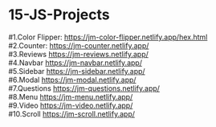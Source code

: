 # 15-JS-Projects
#1.Color Flipper: https://jm-color-flipper.netlify.app/hex.html \
#2.Counter: https://jm-counter.netlify.app/ \
#3.Reviews https://jm-reviews.netlify.app/ \
#4.Navbar https://jm-navbar.netlify.app/  \
#5.Sidebar https://jm-sidebar.netlify.app/ \
#6.Modal https://jm-modal.netlify.app/ \
#7.Questions https://jm-questions.netlify.app/ \
#8.Menu https://jm-menu.netlify.app/ \
#9.Video https://jm-video.netlify.app/ \
#10.Scroll https://jm-scroll.netlify.app/ 
